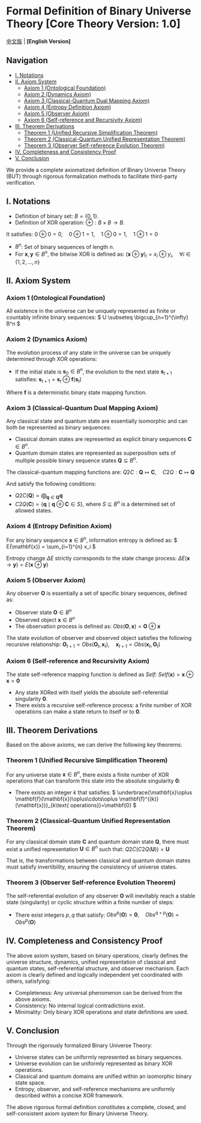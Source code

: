 # Formal Definition of Binary Universe Theory [Core Theory Version: 1.0]

[中文版](formal_theory_binary_core.md) | **[English Version]**

## Navigation

- [I. Notations](#i-notations)
- [II. Axiom System](#ii-axiom-system)
  - [Axiom 1 (Ontological Foundation)](#axiom-1-ontological-foundation)
  - [Axiom 2 (Dynamics Axiom)](#axiom-2-dynamics-axiom)
  - [Axiom 3 (Classical-Quantum Dual Mapping Axiom)](#axiom-3-classical-quantum-dual-mapping-axiom)
  - [Axiom 4 (Entropy Definition Axiom)](#axiom-4-entropy-definition-axiom)
  - [Axiom 5 (Observer Axiom)](#axiom-5-observer-axiom)
  - [Axiom 6 (Self-reference and Recursivity Axiom)](#axiom-6-self-reference-and-recursivity-axiom)
- [III. Theorem Derivations](#iii-theorem-derivations)
  - [Theorem 1 (Unified Recursive Simplification Theorem)](#theorem-1-unified-recursive-simplification-theorem)
  - [Theorem 2 (Classical-Quantum Unified Representation Theorem)](#theorem-2-classical-quantum-unified-representation-theorem)
  - [Theorem 3 (Observer Self-reference Evolution Theorem)](#theorem-3-observer-self-reference-evolution-theorem)
- [IV. Completeness and Consistency Proof](#iv-completeness-and-consistency-proof)
- [V. Conclusion](#v-conclusion)

We provide a complete axiomatized definition of Binary Universe Theory (BUT) through rigorous formalization methods to facilitate third-party verification.

## I. Notations

- Definition of binary set: $`B = \{0, 1\}`$.
- Definition of XOR operation: $`\oplus: B \times B \rightarrow B`$.

It satisfies:
$`
0 \oplus 0 = 0,\quad 0 \oplus 1 = 1,\quad 1 \oplus 0 = 1,\quad 1 \oplus 1 = 0
`$

- $`B^n`$: Set of binary sequences of length $`n`$.
- For $`\mathbf{x}, \mathbf{y} \in B^n`$, the bitwise XOR is defined as:
$`
(\mathbf{x}\oplus\mathbf{y})_i = x_i \oplus y_i,\quad \forall i \in \{1,2,...,n\}
`$

## II. Axiom System

### Axiom 1 (Ontological Foundation)

All existence in the universe can be uniquely represented as finite or countably infinite binary sequences:
$`
U \subseteq \bigcup_{n=1}^{\infty} B^n
`$

### Axiom 2 (Dynamics Axiom)

The evolution process of any state in the universe can be uniquely determined through XOR operations:
- If the initial state is $`\mathbf{s}_0 \in B^n`$, the evolution to the next state $`\mathbf{s}_{t+1}`$ satisfies:
$`
\mathbf{s}_{t+1} = \mathbf{s}_t \oplus \mathbf{f}(\mathbf{s}_t)
`$

Where $`\mathbf{f}`$ is a deterministic binary state mapping function.

### Axiom 3 (Classical-Quantum Dual Mapping Axiom)

Any classical state and quantum state are essentially isomorphic and can both be represented as binary sequences:
- Classical domain states are represented as explicit binary sequences $`\mathbf{C} \in B^n`$.
- Quantum domain states are represented as superposition sets of multiple possible binary sequence states $`\mathbf{Q} \subseteq B^n`$.

The classical-quantum mapping functions are:
$`
Q2C: \mathbf{Q} \mapsto \mathbf{C}, \quad C2Q: \mathbf{C} \mapsto \mathbf{Q}
`$

And satisfy the following conditions:
- $`Q2C(\mathbf{Q}) = \bigoplus_{\mathbf{q}\in \mathbf{Q}}\mathbf{q}`$
- $`C2Q(\mathbf{C})=\{\mathbf{q}\mid \mathbf{q}\oplus\mathbf{C}\in S\}`$, where $`S\subseteq B^n`$ is a determined set of allowed states.

### Axiom 4 (Entropy Definition Axiom)

For any binary sequence $`\mathbf{x}\in B^n`$, information entropy is defined as:
$`
E(\mathbf{x}) = \sum_{i=1}^{n} x_i
`$

Entropy change $`\Delta E`$ strictly corresponds to the state change process:
$`
\Delta E(\mathbf{x}\rightarrow \mathbf{y}) = E(\mathbf{x}\oplus\mathbf{y})
`$

### Axiom 5 (Observer Axiom)

Any observer $`\mathbf{O}`$ is essentially a set of specific binary sequences, defined as:
- Observer state $`\mathbf{O}\in B^n`$
- Observed object $`\mathbf{x}\in B^n`$
- The observation process is defined as:
$`
Obs(\mathbf{O}, \mathbf{x}) = \mathbf{O}\oplus\mathbf{x}
`$

The state evolution of observer and observed object satisfies the following recursive relationship:
$`
\mathbf{O}_{t+1} = Obs(\mathbf{O}_t,\mathbf{x}_t), \quad \mathbf{x}_{t+1} = Obs(\mathbf{x}_t,\mathbf{O}_t)
`$

### Axiom 6 (Self-reference and Recursivity Axiom)

The state self-reference mapping function is defined as $`Self`$:
$`
Self(\mathbf{x}) = \mathbf{x}\oplus\mathbf{x} = \mathbf{0}
`$

- Any state XORed with itself yields the absolute self-referential singularity $`\mathbf{0}`$.
- There exists a recursive self-reference process: a finite number of XOR operations can make a state return to itself or to $`\mathbf{0}`$.

## III. Theorem Derivations

Based on the above axioms, we can derive the following key theorems:

### Theorem 1 (Unified Recursive Simplification Theorem)

For any universe state $`\mathbf{x}\in B^n`$, there exists a finite number of XOR operations that can transform this state into the absolute singularity $`\mathbf{0}`$:
- There exists an integer $`k`$ that satisfies:
$`
\underbrace{\mathbf{x}\oplus \mathbf{f}(\mathbf{x})\oplus\cdots\oplus \mathbf{f}^{(k)}(\mathbf{x})}_{k\text{ operations}}=\mathbf{0}
`$

### Theorem 2 (Classical-Quantum Unified Representation Theorem)

For any classical domain state $`\mathbf{C}`$ and quantum domain state $`\mathbf{Q}`$, there must exist a unified representation $`\mathbf{U}\in B^n`$ such that:
$`
Q2C(C2Q(\mathbf{U})) = \mathbf{U}
`$

That is, the transformations between classical and quantum domain states must satisfy invertibility, ensuring the consistency of universe states.

### Theorem 3 (Observer Self-reference Evolution Theorem)

The self-referential evolution of any observer $`\mathbf{O}`$ will inevitably reach a stable state (singularity) or cyclic structure within a finite number of steps:
- There exist integers $`p,q`$ that satisfy:
$`
Obs^p(\mathbf{O})=\mathbf{0}, \quad Obs^{q+p}(\mathbf{O})=Obs^p(\mathbf{O})
`$

## IV. Completeness and Consistency Proof

The above axiom system, based on binary operations, clearly defines the universe structure, dynamics, unified representation of classical and quantum states, self-referential structure, and observer mechanism. Each axiom is clearly defined and logically independent yet coordinated with others, satisfying:

- Completeness: Any universal phenomenon can be derived from the above axioms.
- Consistency: No internal logical contradictions exist.
- Minimality: Only binary XOR operations and state definitions are used.

## V. Conclusion

Through the rigorously formalized Binary Universe Theory:

- Universe states can be uniformly represented as binary sequences.
- Universe evolution can be uniformly represented as binary XOR operations.
- Classical and quantum domains are unified within an isomorphic binary state space.
- Entropy, observer, and self-reference mechanisms are uniformly described within a concise XOR framework.

The above rigorous formal definition constitutes a complete, closed, and self-consistent axiom system for Binary Universe Theory. 
